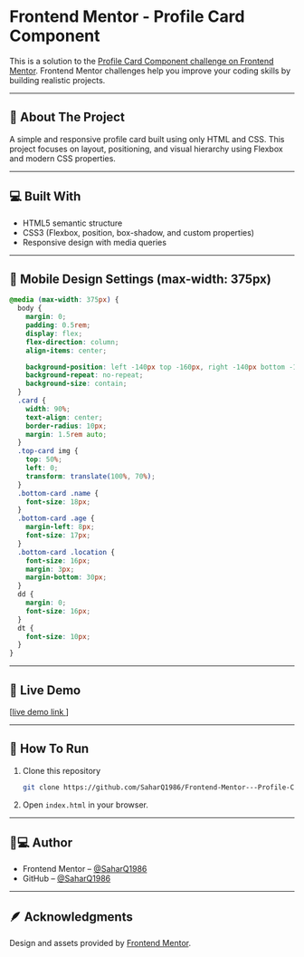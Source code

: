 # Frontend Mentor - Profile Card Component

This is a solution to the [Profile Card Component challenge on Frontend Mentor](https://www.frontendmentor.io/challenges/profile-card-component-cfArpWshJ).
Frontend Mentor challenges help you improve your coding skills by building realistic projects.

---

## 🧠 About The Project

A simple and responsive profile card built using only HTML and CSS.
This project focuses on layout, positioning, and visual hierarchy using Flexbox and modern CSS properties.

---

## 💻 Built With

- HTML5 semantic structure
- CSS3 (Flexbox, position, box-shadow, and custom properties)
- Responsive design with media queries

---

## 📱 Mobile Design Settings (max-width: 375px)

```css
@media (max-width: 375px) {
  body {
    margin: 0;
    padding: 0.5rem;
    display: flex;
    flex-direction: column;
    align-items: center;

    background-position: left -140px top -160px, right -140px bottom -170px;
    background-repeat: no-repeat;
    background-size: contain;
  }
  .card {
    width: 90%;
    text-align: center;
    border-radius: 10px;
    margin: 1.5rem auto;
  }
  .top-card img {
    top: 50%;
    left: 0;
    transform: translate(100%, 70%);
  }
  .bottom-card .name {
    font-size: 18px;
  }
  .bottom-card .age {
    margin-left: 8px;
    font-size: 17px;
  }
  .bottom-card .location {
    font-size: 16px;
    margin: 3px;
    margin-bottom: 30px;
  }
  dd {
    margin: 0;
    font-size: 16px;
  }
  dt {
    font-size: 10px;
  }
}
```

---

## 🚀 Live Demo

[[live demo link ](https://tourmaline-lokum-6e4541.netlify.app/)]

---

## 🧩 How To Run

1. Clone this repository
   ```bash
   git clone https://github.com/SaharQ1986/Frontend-Mentor---Profile-Card-Component.git
   ```
2. Open `index.html` in your browser.

---

## 🧑💻 Author

- Frontend Mentor – [@SaharQ1986](https://www.frontendmentor.io/profile/SaharQ1986)
- GitHub – [@SaharQ1986](https://github.com/SaharQ1986)

---

## 🪶 Acknowledgments

Design and assets provided by [Frontend Mentor](https://www.frontendmentor.io/).
